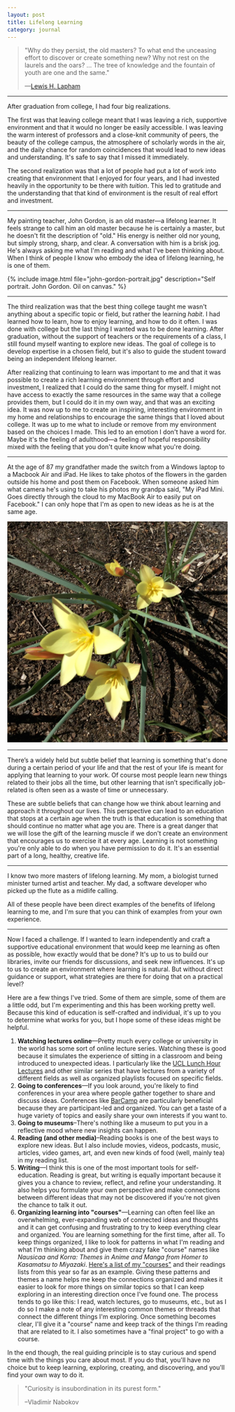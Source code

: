 ```yaml
---
layout: post
title: Lifelong Learning
category: journal
---
```


>"Why do they persist, the old masters? To what end the unceasing effort to discover or create something new? Why not rest on the laurels and the oars? ... The tree of knowledge and the fountain of youth are one and the same."
>
>—[Lewis H. Lapham](http://www.nytimes.com/interactive/2014/10/23/magazine/old-masters-at-top-of-their-game.html)

---

After graduation from college, I had four big realizations.

The first was that leaving college meant that I was leaving a rich, supportive environment and that it would no longer be easily accessible. I was leaving the warm interest of professors and a close-knit community of peers, the beauty of the college campus, the atmosphere of scholarly words in the air, and the daily chance for random coincidences that would lead to new ideas and understanding. It's safe to say that I missed it immediately.

The second realization was that a lot of people had put a lot of work into creating that environment that I enjoyed for four years, and I had invested heavily in the opportunity to be there with *tuition*. This led to gratitude and the understanding that that kind of environment is the result of real effort and investment.

---

My painting teacher, John Gordon, is an old master—a lifelong learner. It feels strange to call him an old master because he is certainly a master, but he doesn't fit the description of "old." His energy is neither old nor young, but simply strong, sharp, and clear. A conversation with him is a brisk jog. He's always asking me what I'm reading and what I've been thinking about. When I think of people I know who embody the idea of lifelong learning, he is one of them.

{% include image.html file="john-gordon-portrait.jpg" description="Self portrait. John Gordon. Oil on canvas." %}

---

The third realization was that the best thing college taught me wasn't anything about a specific topic or field, but rather the learning *habit*. I had learned how to learn, how to enjoy learning, and how to do it often. I was done with college but the last thing I wanted was to be done learning. After graduation, without the support of teachers or the requirements of a class, I still found myself wanting to explore new ideas. The goal of college is to develop expertise in a chosen field, but it's also to guide the student toward being an independent lifelong learner.

After realizing that continuing to learn was important to me and that it was possible to create a rich learning environment through effort and investment, I realized that I could do the same thing for myself. I might not have access to exactly the same resources in the same way that a college provides them, but I could do it in my own way, and that was an exciting idea. It was now up to me to create an inspiring, interesting environment in my home and relationships to encourage the same things that I loved about college. It was up to me what to include or remove from my environment based on the choices I made. This led to an emotion I don't have a word for. Maybe it's the feeling of adulthood—a feeling of hopeful responsibility mixed with the feeling that you don't quite know what you're doing.

---

At the age of 87 my grandfather made the switch from a Windows laptop to a Macbook Air and iPad. He likes to take photos of the flowers in the garden outside his home and post them on Facebook. When someone asked him what camera he's using to take his photos my grandpa said, "My iPad Mini. Goes directly through the cloud to my MacBook Air to easily put on Facebook." I can only hope that I'm as open to new ideas as he is at the same age.

![John Matthew Flowers](/img/john-matthew-flowers.jpg)

---

There’s a widely held but subtle belief that learning is something that's done during a certain period of your life and that the rest of your life is meant for applying that learning to your work. Of course most people learn new things related to their jobs all the time, but other learning that isn’t specifically job-related is often seen as a waste of time or unnecessary.

These are subtle beliefs that can change how we think about learning and approach it throughout our lives. This perspective can lead to an education that stops at a certain age when the truth is that education is something that should continue no matter what age you are. There is a great danger that we will lose the gift of the learning muscle if we don't create an environment that encourages us to exercise it at every age. Learning is not something you're only able to do when you have permission to do it. It's an essential part of a long, healthy, creative life.

---

I know two more masters of lifelong learning. My mom, a biologist turned minister turned artist and teacher. My dad, a software developer who picked up the flute as a midlife calling.

All of these people have been direct examples of the benefits of lifelong learning to me, and I'm sure that you can think of examples from your own experience.

---

Now I faced a challenge. If I wanted to learn independently and craft a supportive educational environment that would keep me learning as often as possible, how exactly would that be done? It's up to us to build our libraries, invite our friends for discussions, and seek new influences. It's up to us to create an environment where learning is natural. But without direct guidance or support, what strategies are there for doing that on a practical level?

Here are a few things I've tried. Some of them are simple, some of them are a little odd, but I'm experimenting and this has been working pretty well. Because this kind of education is self-crafted and individual, it's up to you to determine what works for you, but I hope some of these ideas might be helpful.

1. **Watching lectures online**—Pretty much every college or university in the world has some sort of online lecture series. Watching these is good because it simulates the experience of sitting in a classroom and being introduced to unexpected ideas. I particularly like the [UCL Lunch Hour Lectures](https://www.youtube.com/playlist?list=PL3pa6ekyhtl2rdDzsF3JtJse37djBe2MF) and other similar series that have lectures from a variety of different fields as well as organized playlists focused on specific fields.
2. **Going to conferences**—If you look around, you're likely to find conferences in your area where people gather together to share and discuss ideas. Conferences like [BarCamp](http://barcampgb.org) are particularly beneficial because they are participant-led and organized. You can get a taste of a huge variety of topics and easily share your own interests if you want to.
3. **Going to museums**–There's nothing like a museum to put you in a reflective mood where new insights can happen.
4. **Reading (and other media)**–Reading books is one of the best ways to explore new ideas. But I also include movies, videos, podcasts, music, articles, video games, art, and even new kinds of food (well, mainly tea) in my reading list.
5. **Writing**—I think this is one of the most important tools for self-education. Reading is great, but writing is equally important because it gives you a chance to review, reflect, and refine your understanding. It also helps you formulate your own perspective and make connections between different ideas that may not be discovered if you're not given the chance to talk it out.
6. **Organizing learning into "courses"**—Learning can often feel like an overwhelming, ever-expanding web of connected ideas and thoughts and it can get confusing and frustrating to try to keep everything clear and organized. You are learning something for the first time, after all. To keep things organized, I like to look for patterns in what I'm reading and what I'm thinking about and give them crazy fake "course" names like *Nausicaa and Korra: Themes in Anime and Manga from Homer to Kasamatsu to Miyazaki*. [Here's a list  of my "courses"](https://github.com/kmcgillivray/courses) and their readings lists from this year so far as an example. Giving these patterns and themes a name helps me keep the connections organized and makes it easier to look for more things on similar topics so that I can keep exploring in an interesting direction once I've found one. The process tends to go like this: I read, watch lectures, go to museums, etc., but as I do so I make a note of any interesting common themes or threads that connect the different things I'm exploring. Once something becomes clear, I'll give it a "course" name and keep track of the things I'm reading that are related to it. I also sometimes have a "final project" to go with a course.

In the end though, the real guiding principle is to stay curious and spend time with the things you care about most. If you do that, you'll have no choice but to keep learning, exploring, creating, and discovering, and you'll find your own way to do it.

>"Curiosity is insubordination in its purest form."
>
>–Vladimir Nabokov
